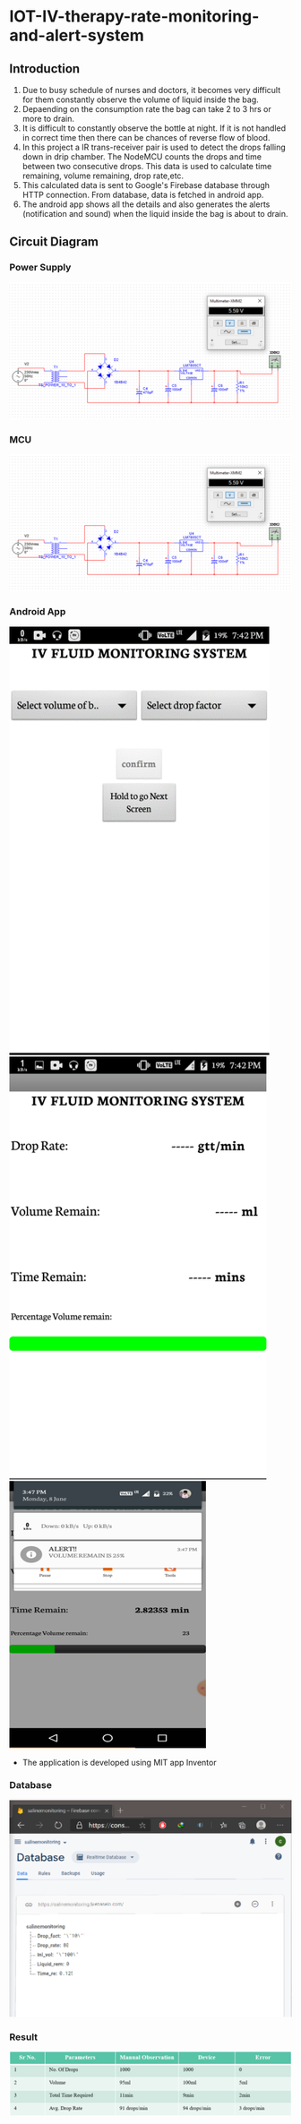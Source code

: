 # IOT-IV-therapy-rate-monitoring-and-alert-system
## Introduction
1.  Due to busy schedule of nurses and doctors, it becomes very difficult for them  constantly observe the volume of liquid inside the bag.
2. Depaending on the consumption rate the bag can take 2 to 3 hrs or more to drain.
3.  It is difficult to constantly observe the bottle at night. If it is not handled in correct time then there can be chances of reverse flow of blood.
4.  In this project a IR trans-receiver pair is used to detect the drops falling down in drip chamber. The NodeMCU counts the drops and time between two consecutive drops. This data is used to calculate time remaining, volume remaining, drop rate,etc. 
5. This calculated data is sent to Google's Firebase database through HTTP connection. From database, data is fetched in android app.
6. The android app shows all the details and also generates the alerts (notification and sound) when the liquid inside the bag is about to drain.
## Circuit Diagram

### Power Supply
<img src="images/IOT_circuit_1.png"><img>

### MCU
<img src="images/IOT_circuit_1.png"><img>

### Android App 
<img src="images/app_img_1.png"><img>
<img src="images/app_img_2.png"><img>
<img src="images/alert_img.png"><img>

* The application is developed using MIT app Inventor

### Database
<img src="images/database_img.png"><img>

### Result
<img src="images/result_img.png"><img>

